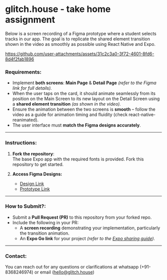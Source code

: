 # glitch.house - take home assignment

Below is a screen recording of a Figma prototype where a student selects tracks in our app. The goal is to replicate the shared element transition shown in the video as smoothly as possible using React Native and Expo. 

https://github.com/user-attachments/assets/31c2c3a0-3f72-4601-8fd6-8d4f2fab1896

### **Requirements:**

- Implement **both screens**: **Main Page** & **Detail Page** *(refer to the Figma link for full details).*
- When the user taps on the card, it should animate seamlessly from its position on the Main Screen to its new layout on the Detail Screen using a **shared element transition** *(as shown in the video).*
- Ensure the animation between the two screens is **smooth** – follow the video as a guide for animation timing and fluidity (check react-native-reanimated).
- The user interface must **match the Figma designs accurately**.

---

### **Instructions:**

1. **Fork the repository**:  
   The base Expo app with the required fonts is provided. Fork this repository to get started.

2. **Access Figma Designs:**  
   - [Design Link](https://www.figma.com/design/dOlm8w2Rirwe6ShzdV5bGd/glitch.house-%3C%3E-front-end-project?node-id=0-1&t=0jDJo48fHJAu8003-1)  
   - [Prototype Link](https://www.figma.com/proto/dOlm8w2Rirwe6ShzdV5bGd/glitch.house-%3C%3E-front-end-project?page-id=&node-id=0-1362&t=Sya0EtG3NJA1GN4z-1)

---

### **How to Submit?:**

- Submit a **Pull Request (PR)** to this repository from your forked repo.
- Include the following in your PR:
  - A **screen recording** demonstrating your implementation, particularly the transition animation.
  - An **Expo Go link** for your project *(refer to the [Expo sharing guide](https://docs.expo.dev/develop/development-builds/share-with-your-team/)).*

---

### **Contact:**

You can reach out for any questions or clarifications at whatsapp (+91-8368246974) or email (hello@glitch.house)
